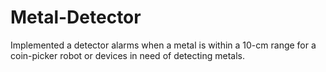 # Metal-Detector
Implemented a detector alarms  when a metal is within a 10-cm range for a coin-picker robot or devices in need of detecting metals.
